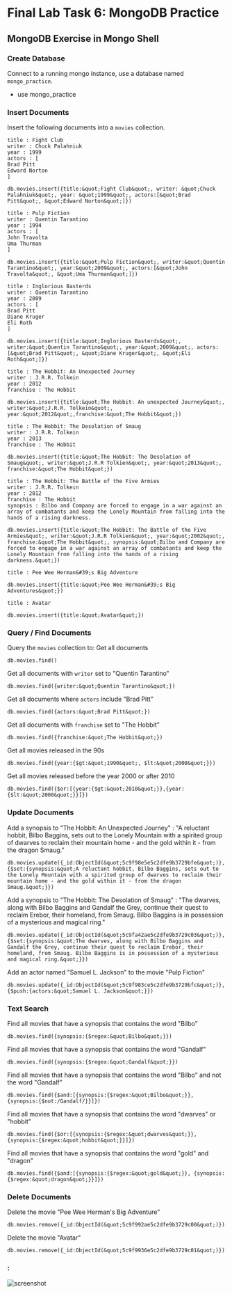 # Final Lab Task 6: MongoDB Practice
## MongoDB Exercise in Mongo Shell
### Create Database
Connect to a running mongo instance, use a database named `mongo_practice`.
- use mongo_practice
### Insert Documents
Insert the following documents into a `movies` collection.
```
title : Fight Club
writer : Chuck Palahniuk
year : 1999
actors : [
Brad Pitt
Edward Norton
]
```
```
db.movies.insert({title:&quot;Fight Club&quot;, writer: &quot;Chuck Palahniuk&quot;, year: &quot;1999&quot;, actors:[&quot;Brad Pitt&quot;, &quot;Edward Norton&quot;]})
```
```
title : Pulp Fiction
writer : Quentin Tarantino
year : 1994
actors : [
John Travolta
Uma Thurman
]
```
```
db.movies.insert({title:&quot;Pulp Fiction&quot;, writer:&quot;Quentin Tarantino&quot;, year:&quot;2009&quot;, actors:[&quot;John Travolta&quot;, &quot;Uma Thurman&quot;]})
```
```
title : Inglorious Basterds
writer : Quentin Tarantino
year : 2009
actors : [
Brad Pitt
Diane Kruger
Eli Roth
]
```
```
db.movies.insert({title:&quot;Inglorious Basterds&quot;, writer:&quot;Quentin Tarantino&quot;, year:&quot;2009&quot;, actors:[&quot;Brad Pitt&quot;, &quot;Diane Kruger&quot;, &quot;Eli Roth&quot;]})
```
```
title : The Hobbit: An Unexpected Journey
writer : J.R.R. Tolkein
year : 2012
franchise : The Hobbit
```
```
db.movies.insert({title:&quot;The Hobbit: An unexpected Journey&quot;, writer:&quot;J.R.R. Tolkein&quot;, year:&quot;2012&quot;,franchise:&quot;The Hobbit&quot;})
```
```
title : The Hobbit: The Desolation of Smaug
writer : J.R.R. Tolkein
year : 2013
franchise : The Hobbit
```
```
db.movies.insert({title:&quot;The Hobbit: The Desolation of Smaug&quot;, writer:&quot;J.R.R Tolkien&quot;, year:&quot;2013&quot;, franchise:&quot;The Hobbit&quot;})
```
```
title : The Hobbit: The Battle of the Five Armies
writer : J.R.R. Tolkein
year : 2012
franchise : The Hobbit
synopsis : Bilbo and Company are forced to engage in a war against an array of combatants and keep the Lonely Mountain from falling into the hands of a rising darkness.
```
```
db.movies.insert({title:&quot;The Hobbit: The Battle of the Five Armies&quot;, writer:&quot;J.R.R Tolkien&quot;, year:&quot;2002&quot;, franchise:&quot;The Hobbit&quot;, synopsis:&quot;Bilbo and Company are forced to engage in a war against an array of combatants and keep the Lonely Mountain from falling into the hands of a rising darkness.&quot;})
```
```
title : Pee Wee Herman&#39;s Big Adventure
```
```
db.movies.insert({title:&quot;Pee Wee Herman&#39;s Big Adventures&quot;})
```
```
title : Avatar
```
```
db.movies.insert({title:&quot;Avatar&quot;})
```
### Query / Find Documents
Query the `movies` collection to:
Get all documents
```
db.movies.find()
```
Get all documents with `writer` set to &quot;Quentin Tarantino&quot;
```
db.movies.find({writer:&quot;Quentin Tarantino&quot;})
```
Get all documents where `actors` include &quot;Brad Pitt&quot;
```
db.movies.find({actors:&quot;Brad Pitt&quot;})
```
Get all documents with `franchise` set to &quot;The Hobbit&quot;
```
db.movies.find({franchise:&quot;The Hobbit&quot;})
```
Get all movies released in the 90s
```
db.movies.find({year:{$gt:&quot;1990&quot;, $lt:&quot;2000&quot;}})
```
Get all movies released before the year 2000 or after 2010
```
db.movies.find({$or:[{year:{$gt:&quot;2010&quot;}},{year: {$lt:&quot;2000&quot;}}]})
```
### Update Documents
Add a synopsis to &quot;The Hobbit: An Unexpected Journey&quot; : &quot;A reluctant hobbit, Bilbo Baggins, sets out to the Lonely Mountain with a spirited group of dwarves to reclaim their mountain home - and the gold within it - from the dragon Smaug.&quot;
```
db.movies.update({_id:ObjectId(&quot;5c9f98e5e5c2dfe9b3729bfe&quot;)}, {$set:{synopsis:&quot;A reluctant hobbit, Bilbo Baggins, sets out to the Lonely Mountain with a spirited group of dwarves to reclaim their mountain home - and the gold within it - from the dragon Smaug.&quot;}})
```
Add a synopsis to &quot;The Hobbit: The Desolation of Smaug&quot; : &quot;The dwarves, along with Bilbo Baggins and Gandalf the Grey, continue their quest to reclaim Erebor, their homeland, from Smaug. Bilbo Baggins is in possession of a mysterious and magical ring.&quot;
```
db.movies.update({_id:ObjectId(&quot;5c9fa42ae5c2dfe9b3729c03&quot;)}, {$set:{synopsis:&quot;The dwarves, along with Bilbo Baggins and Gandalf the Grey, continue their quest to reclaim Erebor, their homeland, from Smaug. Bilbo Baggins is in possession of a mysterious and magical ring.&quot;}})
```
Add an actor named &quot;Samuel L. Jackson&quot; to the movie &quot;Pulp Fiction&quot;
```
db.movies.update({_id:ObjectId(&quot;5c9f983ce5c2dfe9b3729bfc&quot;)}, {$push:{actors:&quot;Samuel L. Jackson&quot;}})
```
### Text Search
Find all movies that have a synopsis that contains the word &quot;Bilbo&quot;
```
db.movies.find({synopsis:{$regex:&quot;Bilbo&quot;}})
```
Find all movies that have a synopsis that contains the word &quot;Gandalf&quot;
```
db.movies.find({synopsis:{$regex:&quot;Gandalf&quot;}})
```
Find all movies that have a synopsis that contains the word &quot;Bilbo&quot; and not the word &quot;Gandalf&quot;
```
db.movies.find({$and:[{synopsis:{$regex:&quot;Bilbo&quot;}}, {synopsis:{$not:/Gandalf/}}]})
```
Find all movies that have a synopsis that contains the word &quot;dwarves&quot; or &quot;hobbit&quot;
```
db.movies.find({$or:[{synopsis:{$regex:&quot;dwarves&quot;}}, {synopsis:{$regex:&quot;hobbit&quot;}}]})
```
Find all movies that have a synopsis that contains the word &quot;gold&quot; and &quot;dragon&quot;
```
db.movies.find({$and:[{synopsis:{$regex:&quot;gold&quot;}}, {synopsis:{$regex:&quot;dragon&quot;}}]})
```
### Delete Documents
Delete the movie &quot;Pee Wee Herman&#39;s Big Adventure&quot;
```
db.movies.remove({_id:ObjectId(&quot;5c9f992ae5c2dfe9b3729c00&quot;)})
```
Delete the movie &quot;Avatar&quot;
```
db.movies.remove({_id:ObjectId(&quot;5c9f9936e5c2dfe9b3729c01&quot;)})
```
### 
### :
![screenshot]()
